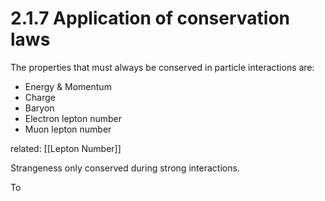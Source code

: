 # 2.1.7 Application of conservation laws

The properties that must always be conserved in particle interactions are:
- Energy & Momentum
- Charge
- Baryon
- Electron lepton number
- Muon lepton number

related:
[[Lepton Number]]

Strangeness only conserved during strong interactions.

To 